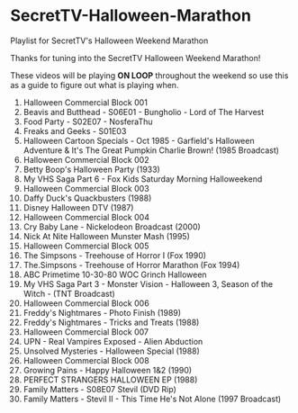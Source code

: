 # SecretTV-Halloween-Marathon
Playlist for SecretTV's Halloween Weekend Marathon

Thanks for tuning into the SecretTV Halloween Weekend Marathon!

These videos will be playing **ON LOOP** throughout the weekend so use this as a guide to figure out what is playing when.


1. Halloween Commercial Block 001
2. Beavis and Butthead - S06E01 - Bungholio - Lord of The Harvest
3. Food Party - S02E07 - NosferaThu
4. Freaks and Geeks - S01E03
5. Halloween Cartoon Specials - Oct 1985  - Garfield's Halloween Adventure & It's The Great Pumpkin Charlie Brown! (1985 Broadcast)
6. Halloween Commercial Block 002
7. Betty Boop's Halloween Party (1933)
8. My VHS Saga Part 6  - Fox Kids Saturday Morning Halloweekend
9. Halloween Commercial Block 003
10. Daffy Duck's Quackbusters (1988)
11. Disney Halloween DTV (1987)
12. Halloween Commercial Block 004
13. Cry Baby Lane - Nickelodeon Broadcast (2000)
14. Nick At Nite Halloween Munster Mash (1995)
15. Halloween Commercial Block 005
16. The Simpsons - Treehouse of Horror I (Fox 1990)
17. The.Simpsons - Treehouse of Horror Marathon (Fox 1994)
18. ABC Primetime 10-30-80 WOC Grinch Halloween
19. My VHS Saga Part 3  - Monster Vision - Halloween 3, Season of the Witch - (TNT Broadcast)
20. Halloween Commercial Block 006
21. Freddy's Nightmares - Photo Finish (1989)
22. Freddy's Nightmares - Tricks and Treats (1988)
23. Halloween Commercial Block 007
24. UPN - Real Vampires Exposed - Alien Abduction
25. Unsolved Mysteries - Halloween Special (1988)
26. Halloween Commercial Block 008
27. Growing Pains - Happy Halloween 1&2 (1990)
28. PERFECT STRANGERS HALLOWEEN EP (1988)
29. Family Matters - S08E07 Stevil (DVD Rip)
30. Family Matters - Stevil II - This Time He's Not Alone (1997 Broadcast)

